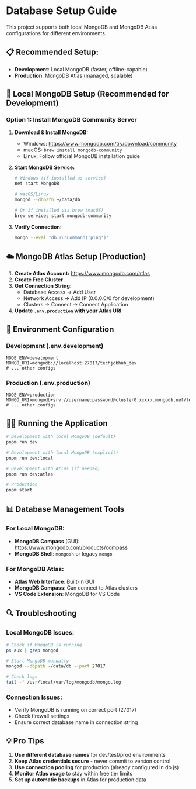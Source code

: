 # Database Setup Guide

This project supports both local MongoDB and MongoDB Atlas configurations for different environments.

## 📋 **Recommended Setup:**

- **Development**: Local MongoDB (faster, offline-capable)
- **Production**: MongoDB Atlas (managed, scalable)

## 🔧 **Local MongoDB Setup (Recommended for Development)**

### Option 1: Install MongoDB Community Server

1. **Download & Install MongoDB:**
   - Windows: https://www.mongodb.com/try/download/community
   - macOS: `brew install mongodb-community`
   - Linux: Follow official MongoDB installation guide

2. **Start MongoDB Service:**
   ```bash
   # Windows (if installed as service)
   net start MongoDB
   
   # macOS/Linux
   mongod --dbpath ~/data/db
   
   # Or if installed via brew (macOS)
   brew services start mongodb-community
   ```

3. **Verify Connection:**
   ```bash
   mongo --eval "db.runCommand('ping')"
   ```

## ☁️ **MongoDB Atlas Setup (Production)**

1. **Create Atlas Account:** https://www.mongodb.com/atlas
2. **Create Free Cluster**
3. **Get Connection String:**
   - Database Access → Add User
   - Network Access → Add IP (0.0.0.0/0 for development)
   - Clusters → Connect → Connect Application
4. **Update `.env.production` with your Atlas URI**

## 🚀 **Environment Configuration**

### Development (.env.development)
```env
NODE_ENV=development
MONGO_URI=mongodb://localhost:27017/techjobhub_dev
# ... other configs
```

### Production (.env.production)  
```env
NODE_ENV=production
MONGO_URI=mongodb+srv://username:password@cluster0.xxxxx.mongodb.net/techjobhub_prod
# ... other configs
```

## 🏃‍♂️ **Running the Application**

```bash
# Development with local MongoDB (default)
pnpm run dev

# Development with local MongoDB (explicit)
pnpm run dev:local

# Development with Atlas (if needed)
pnpm run dev:atlas

# Production
pnpm start
```

## 📊 **Database Management Tools**

### For Local MongoDB:
- **MongoDB Compass** (GUI): https://www.mongodb.com/products/compass
- **MongoDB Shell**: `mongosh` or legacy `mongo`

### For MongoDB Atlas:
- **Atlas Web Interface**: Built-in GUI
- **MongoDB Compass**: Can connect to Atlas clusters
- **VS Code Extension**: MongoDB for VS Code

## 🔍 **Troubleshooting**

### Local MongoDB Issues:
```bash
# Check if MongoDB is running
ps aux | grep mongod

# Start MongoDB manually
mongod --dbpath ~/data/db --port 27017

# Check logs
tail -f /usr/local/var/log/mongodb/mongo.log
```

### Connection Issues:
- Verify MongoDB is running on correct port (27017)
- Check firewall settings
- Ensure correct database name in connection string

## 💡 **Pro Tips**

1. **Use different database names** for dev/test/prod environments
2. **Keep Atlas credentials secure** - never commit to version control
3. **Use connection pooling** for production (already configured in db.js)
4. **Monitor Atlas usage** to stay within free tier limits
5. **Set up automatic backups** in Atlas for production data
